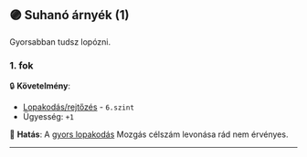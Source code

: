 ## 🟣 Suhanó árnyék (1)

Gyorsabban tudsz lopózni.

### 1. fok

🔒 **Követelmény**:
- [Lopakodás/rejtőzés](../kepzettsegek.primer.altalanos/lopakodas_rejtozes.md) - `6.szint`
- Ügyesség: `+1`

🌟 **Hatás**: A [gyors lopakodás](../kepzettsegek.primer.altalanos/lopakodas_rejtozes.md#%EF%B8%8F-mozg%C3%A1s-c%C3%A9lsz%C3%A1m-m%C3%B3dos%C3%ADt%C3%B3-lopakod%C3%B3) Mozgás célszám levonása rád nem érvényes.

---
